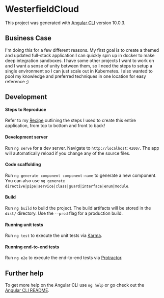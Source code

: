 # WesterfieldCloud

This project was generated with [Angular CLI](https://github.com/angular/angular-cli) version 10.0.3.

## Business Case

I'm doing this for a few different reasons. My first goal is to create a themed and updated full-stack application I can quickly spin up in docker to make deep integration sandboxes. I have some other projects I want to work on and I want a sense of unity between them, so I need the steps to setup a single environment so I can just scale out in Kubernetes. I also wanted to pool my knowledge and preferred techniques in one location for easy reference ;)

## Development

#### Steps to Reproduce

Refer to my [Recipe](https://github.com/ianwesterfield/westerfield.cloud/blob/develop/RECIPE.md) outlining the steps I used to create this entire application, from top to bottom and front to back!

#### Development server

Run `ng serve` for a dev server. Navigate to `http://localhost:4200/`. The app will automatically reload if you change any of the source files.

#### Code scaffolding

Run `ng generate component component-name` to generate a new component. You can also use `ng generate directive|pipe|service|class|guard|interface|enum|module`.

#### Build

Run `ng build` to build the project. The build artifacts will be stored in the `dist/` directory. Use the `--prod` flag for a production build.

#### Running unit tests

Run `ng test` to execute the unit tests via [Karma](https://karma-runner.github.io).

#### Running end-to-end tests

Run `ng e2e` to execute the end-to-end tests via [Protractor](http://www.protractortest.org/).

## Further help

To get more help on the Angular CLI use `ng help` or go check out the [Angular CLI README](https://github.com/angular/angular-cli/blob/master/README.md).
